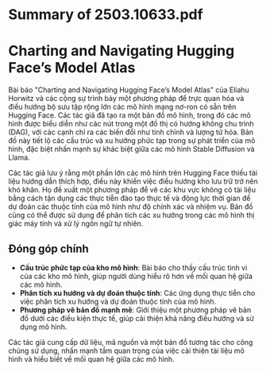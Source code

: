 # Summary of 2503.10633.pdf

# Charting and Navigating Hugging Face’s Model Atlas

Bài báo "Charting and Navigating Hugging Face’s Model Atlas" của Eliahu Horwitz và các cộng sự trình bày một phương pháp để trực quan hóa và điều hướng bộ sưu tập rộng lớn các mô hình mạng nơ-ron có sẵn trên Hugging Face. Các tác giả đã tạo ra một bản đồ mô hình, trong đó các mô hình được biểu diễn như các nút trong một đồ thị có hướng không chu trình (DAG), với các cạnh chỉ ra các biến đổi như tinh chỉnh và lượng tử hóa. Bản đồ này tiết lộ các cấu trúc và xu hướng phức tạp trong sự phát triển của mô hình, đặc biệt nhấn mạnh sự khác biệt giữa các mô hình Stable Diffusion và Llama.

Các tác giả lưu ý rằng một phần lớn các mô hình trên Hugging Face thiếu tài liệu hướng dẫn thích hợp, điều này khiến việc điều hướng kho lưu trữ trở nên khó khăn. Họ đề xuất một phương pháp để vẽ các khu vực không có tài liệu bằng cách tận dụng các thực tiễn đào tạo thực tế và động lực thời gian để dự đoán các thuộc tính của mô hình như độ chính xác và nhiệm vụ. Bản đồ cũng có thể được sử dụng để phân tích các xu hướng trong các mô hình thị giác máy tính và xử lý ngôn ngữ tự nhiên.

## Đóng góp chính

- **Cấu trúc phức tạp của kho mô hình**: Bài báo cho thấy cấu trúc tinh vi của các kho mô hình, giúp người dùng hiểu rõ hơn về mối quan hệ giữa các mô hình.
- **Phân tích xu hướng và dự đoán thuộc tính**: Các ứng dụng thực tiễn cho việc phân tích xu hướng và dự đoán thuộc tính của mô hình.
- **Phương pháp vẽ bản đồ mạnh mẽ**: Giới thiệu một phương pháp vẽ bản đồ dưới các điều kiện thực tế, giúp cải thiện khả năng điều hướng và sử dụng mô hình.

Các tác giả cung cấp dữ liệu, mã nguồn và một bản đồ tương tác cho công chúng sử dụng, nhấn mạnh tầm quan trọng của việc cải thiện tài liệu mô hình và hiểu biết về mối quan hệ giữa các mô hình.
